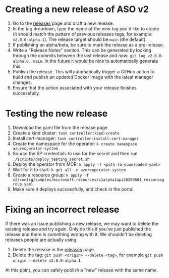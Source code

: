 # Creating a new release of ASO v2

1. Go to the [releases](https://github.com/Azure/azure-service-operator/releases) page and draft a new release.
2. In the tag dropdown, type the name of the new tag you'd like to create (it should match the pattern of previous releases tags, for example: `v2.0.0-alpha.1`). The release target should be `main` (the default).
3. If publishing an alpha/beta, be sure to mark the release as a pre-release.
4. Write a "Release Notes" section. This can be generated by looking through the commits between the last release and now: `git log v2.0.0-alpha.0..main`. In the future it would be nice to automatically generate this.
5. Publish the release. This will automatically trigger a GitHub action to build and publish an updated Docker image with the latest manager changes.
6. Ensure that the action associated with your release finishes successfully.

# Testing the new release
1. Download the yaml file from the release page
2. Create a kind cluster: `task controller:kind-create`
3. Install cert-manager: `task controller:install-cert-manager`
4. Create the namespace for the operator: `k create namespace azureoperator-system`
5. Source the SP credentials to use for the secret and then run `./scripts/deploy_testing_secret.sh`
6. Deploy the operator from MCR: `k apply -f <path-to-downloaded-yaml>`
7. Wait for it to start: `k get all -n azureoperator-system`
8. Create a resource group: `k apply -f v2/config/samples/microsoft.resources/v1alpha1api20200601_resourcegroup.yaml`
9. Make sure it deploys successfully, and check in the portal.

# Fixing an incorrect release
If there was an issue publishing a new release, we may want to delete the existing release and try again. 
Only do this if you've just published the release and there is something wrong with it. We shouldn't be deleting releases people are actually using. 

1. Delete the release in the [releases](https://github.com/Azure/azure-service-operator/releases) page.
2. Delete the tag: `git push <origin> --delete <tag>`, for example `git push origin --delete v2.0.0-alpha.1`.

At this point, you can safely publish a "new" release with the same name.
